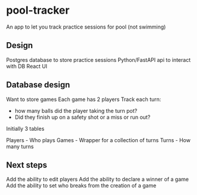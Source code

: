 # pool-tracker
An app to let you track practice sessions for pool (not swimming)


## Design

Postgres database to store practice sessions
Python/FastAPI api to interact with DB
React UI

## Database design
Want to store games
Each game has 2 players
Track each turn:
* how many balls did the player taking the turn pot?
* Did they finish up on a safety shot or a miss or run out?

Initially 3 tables

Players - Who plays
Games - Wrapper for a collection of turns
Turns - How many turns

## Next steps
Add the ability to edit players
Add the ability to declare a winner of a game
Add the ability to set who breaks from the creation of a game